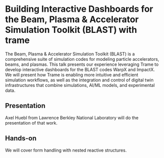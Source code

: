 # Building Interactive Dashboards for the Beam, Plasma & Accelerator Simulation Toolkit (BLAST) with trame

The Beam, Plasma & Accelerator Simulation Toolkit (BLAST) is a comprehensive suite of simulation codes for modeling particle accelerators, beams, and plasmas. This talk presents our experience leveraging Trame to develop interactive dashboards for the BLAST codes WarpX and ImpactX. We will present how Trame is enabling more intuitive and efficient simulation workflows, as well as the integration and control of digital twin infrastructures that combine simulations, AI/ML models, and experimental data.

## Presentation

Axel Huebl from Lawrence Berkley National Laboratory will do the presentation of that work.

## Hands-on

We will cover form handling with nested reactive structures.